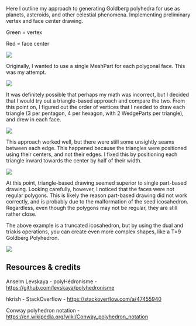 
Here I outline my approach to generating Goldberg polyhedra for use as planets, asteroids, and other celestial phenomena.
Implementing preliminary vertex and face center drawing.

Green = vertex

Red = face center

![](https://i.imgur.com/o1FHQHp.png)

Originally, I wanted to use a single MeshPart for each polygonal face. This was my attempt.

![](https://i.imgur.com/o7YadTG.png)

It was definitely possible that perhaps my math was incorrect, but I decided that I would try out a triangle-based approach and compare the two. From this point on, I figured out the order of vertices that I needed to draw each triangle (3 per pentagon, 4 per hexagon, with 2 WedgeParts per triangle), and drew in each face.

![](https://i.imgur.com/04qf3gn.png)

This approach worked well, but there were still some unsightly seams between each edge. This happened because the triangles were positioned using their centers, and not their edges. I fixed this by positioning each triangle inward towards the center by half of their width.

![](https://i.imgur.com/khhbHDH.png)

At this point, triangle-based drawing seemed superior to single part-based drawing. Looking carefully, however, I noticed that the faces were not regular polygons. This is likely the reason part-based drawing did not work correctly, and is probably due to the malformation of the seed icosahedron. Regardless, even though the polygons may not be regular, they are still rather close.

The above example is a truncated icosahedron, but by using the dual and triakis operations, you can create even more complex shapes, like a T=9 Goldberg Polyhedron.

![](https://i.imgur.com/vSbeDGl.png)

## Resources & credits
Anselm Levskaya - 
polyHédronisme - 
https://github.com/levskaya/polyhedronisme

hkrish - 
StackOverflow - 
https://stackoverflow.com/a/47455940

Conway polyhedron notation - 
https://en.wikipedia.org/wiki/Conway_polyhedron_notation
